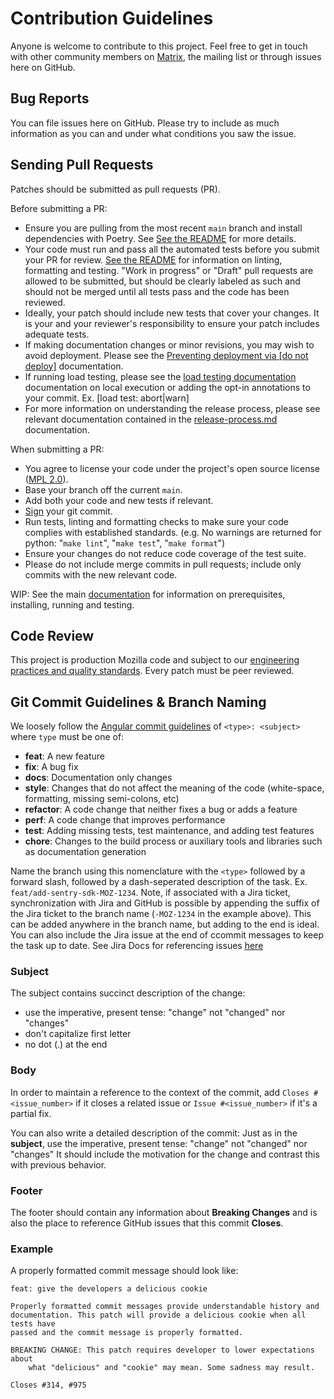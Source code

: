 # Contribution Guidelines

Anyone is welcome to contribute to this project. Feel free to get in touch with
other community members on [Matrix](https://chat.mozilla.org), the mailing list or through issues here on
GitHub.

## Bug Reports

You can file issues here on GitHub. Please try to include as much information as
you can and under what conditions you saw the issue.

## Sending Pull Requests

Patches should be submitted as pull requests (PR).

Before submitting a PR:
- Ensure you are pulling from the most recent `main` branch and install dependencies with Poetry. See
  [See the README](/README.md) for more details.
- Your code must run and pass all the automated tests before you submit your PR
  for review. [See the README](/README.md) for information on linting, formatting and testing. "Work in progress" or "Draft" pull requests are allowed to be submitted, but
  should be clearly labeled as such and should not be merged until all tests
  pass and the code has been reviewed.
- Ideally, your patch should include new tests that cover your changes. It is your and
  your reviewer's responsibility to ensure your patch includes adequate tests.
- If making documentation changes or minor revisions, you may wish to avoid deployment. Please see the [Preventing deployment via [do not deploy]][release-process] documentation.
- If running load testing, please see the [load testing documentation][load-testing-docs] documentation on local execution or adding the opt-in annotations to your commit. Ex. [load test: abort|warn]
- For more information on understanding the release process, please see relevant documentation contained in the [release-process.md][release-process] documentation.

When submitting a PR:
- You agree to license your code under the project's open source license
  ([MPL 2.0](/LICENSE)).
- Base your branch off the current `main`.
- Add both your code and new tests if relevant.
- [Sign](https://docs.github.com/en/github/authenticating-to-github/managing-commit-signature-verification/signing-commits) your git commit.
- Run tests, linting and formatting checks to make sure your code complies with established standards.
(e.g. No warnings are returned for python: "`make lint`", "`make test`", "`make format`")
- Ensure your changes do not reduce code coverage of the test suite.
- Please do not include merge commits in pull requests; include only commits
  with the new relevant code.

WIP: See the main
[documentation](https://github.com/mozilla-services/merino-py)
for information on prerequisites, installing, running and testing.

## Code Review

This project is production Mozilla code and subject to our [engineering practices and quality standards](https://developer.mozilla.org/en-US/docs/Mozilla/Developer_guide/Committing_Rules_and_Responsibilities). Every patch must be peer reviewed.

## Git Commit Guidelines & Branch Naming

We loosely follow the [Angular commit guidelines](https://github.com/angular/angular.js/blob/master/CONTRIBUTING.md#type)
of `<type>: <subject>` where `type` must be one of:

* **feat**: A new feature
* **fix**: A bug fix
* **docs**: Documentation only changes
* **style**: Changes that do not affect the meaning of the code (white-space, formatting, missing
  semi-colons, etc)
* **refactor**: A code change that neither fixes a bug or adds a feature
* **perf**: A code change that improves performance
* **test**: Adding missing tests, test maintenance, and adding test features
* **chore**: Changes to the build process or auxiliary tools and libraries such as documentation
  generation

Name the branch using this nomenclature with the `<type>` followed by a forward slash, followed by a dash-seperated description of the task. Ex. `feat/add-sentry-sdk-MOZ-1234`. Note, if associated with a Jira ticket, synchronization with Jira and GitHub is possible by appending the suffix of the Jira ticket to the branch name (`-MOZ-1234` in the example above). This can be added anywhere in the branch name, but adding to the end is ideal. You can also include the Jira issue at the end of ccommit messages to keep the task up to date. See Jira Docs for referencing issues [here](https://support.atlassian.com/jira-software-cloud/docs/reference-issues-in-your-development-work/)

### Subject

The subject contains succinct description of the change:

* use the imperative, present tense: "change" not "changed" nor "changes"
* don't capitalize first letter
* no dot (.) at the end

### Body

In order to maintain a reference to the context of the commit, add
`Closes #<issue_number>` if it closes a related issue or `Issue #<issue_number>`
if it's a partial fix.

You can also write a detailed description of the commit: Just as in the
**subject**, use the imperative, present tense: "change" not "changed" nor
"changes" It should include the motivation for the change and contrast this with
previous behavior.

### Footer

The footer should contain any information about **Breaking Changes** and is also
the place to reference GitHub issues that this commit **Closes**.

### Example

A properly formatted commit message should look like:

```
feat: give the developers a delicious cookie

Properly formatted commit messages provide understandable history and
documentation. This patch will provide a delicious cookie when all tests have
passed and the commit message is properly formatted.

BREAKING CHANGE: This patch requires developer to lower expectations about
    what "delicious" and "cookie" may mean. Some sadness may result.

Closes #314, #975
```
[release-process]: /docs/dev/release-process.md
[load-testing-docs]: /tests/load/README.md
